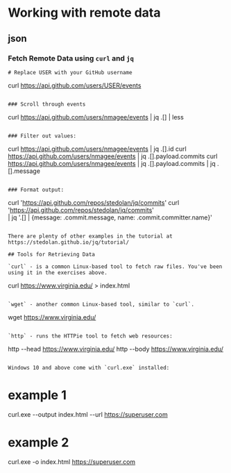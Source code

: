 # Working with remote data

## json

### Fetch Remote Data using `curl` and `jq`
```
# Replace USER with your GitHub username
```
curl https://api.github.com/users/USER/events
```

### Scroll through events
```
curl https://api.github.com/users/nmagee/events | jq .[] | less
```

### Filter out values:
```
curl https://api.github.com/users/nmagee/events | jq .[].id
curl https://api.github.com/users/nmagee/events | jq .[].payload.commits
curl https://api.github.com/users/nmagee/events | jq .[].payload.commits | jq .[].message
```

### Format output:
```
curl 'https://api.github.com/repos/stedolan/jq/commits'
curl 'https://api.github.com/repos/stedolan/jq/commits' \
   | jq '.[] | {message: .commit.message, name: .commit.committer.name}'
```

There are plenty of other examples in the tutorial at https://stedolan.github.io/jq/tutorial/

## Tools for Retrieving Data

`curl` - is a common Linux-based tool to fetch raw files. You've been using it in the exercises above.
```
curl https://www.virginia.edu/ > index.html
```

`wget` - another common Linux-based tool, similar to `curl`.
```
wget https://www.virginia.edu/
```

`http` - runs the HTTPie tool to fetch web resources:
```
http --head https://www.virginia.edu/
http --body https://www.virginia.edu/
```

Windows 10 and above come with `curl.exe` installed:
```
# example 1
curl.exe --output index.html --url https://superuser.com
# example 2
curl.exe -o index.html https://superuser.com
```
